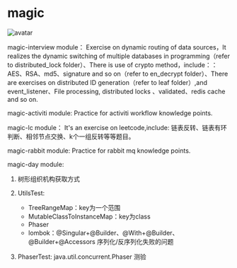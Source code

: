 # magic
![avatar](https://github.com/yufeicheng/magic/blob/master/jetbrains-logo.jpg)

magic-interview module：
Exercise on dynamic routing of data sources，It realizes the dynamic switching of multiple databases in programming（refer to distributed_lock folder）、There is use of crypto method，include：：AES、RSA、md5、signature and so on（refer to en_decrypt folder）、There are exercises on distributed ID generation（refer to leaf folder）,and event_listener、File processing, distributed locks 、validated、redis cache and so on.

magic-activiti module:
Practice for activiti workflow knowledge points.

magic-lc module：
It's an exercise on leetcode,include: 链表反转、链表有环判断、相邻节点交换、k个一组反转等等题目。

magic-rabbit module:
Practice for rabbit mq knowledge points.

magic-day module:
1. 树形组织机构获取方式
2. UtilsTest:
   * TreeRangeMap：key为一个范围
   * MutableClassToInstanceMap：key为class
   * Phaser
   * lombok：@Singular+@Builder、@With+@Builder、@Builder+@Accessors 序列化/反序列化失败的问题

3. PhaserTest:   java.util.concurrent.Phaser 测验   